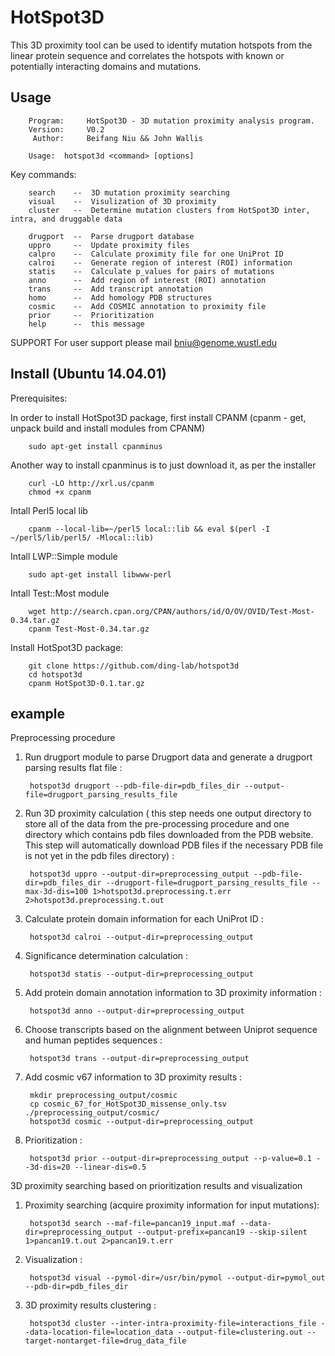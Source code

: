 HotSpot3D
===========

This 3D proximity tool can be used to identify mutation hotspots from the linear protein sequence and correlates the hotspots with known or potentially interacting domains and mutations. 

Usage
-----

        Program:     HotSpot3D - 3D mutation proximity analysis program.
        Version:     V0.2
         Author:     Beifang Niu && John Wallis

        Usage:  hotspot3d <command> [options]

Key commands:

        search    --  3D mutation proximity searching
        visual    --  Visulization of 3D proximity
        cluster   --  Determine mutation clusters from HotSpot3D inter, intra, and druggable data 

        drugport  --  Parse drugport database 
        uppro     --  Update proximity files
        calpro    --  Calculate proximity file for one UniProt ID
        calroi    --  Generate region of interest (ROI) information
        statis    --  Calculate p_values for pairs of mutations
        anno      --  Add region of interest (ROI) annotation
        trans     --  Add transcript annotation 
        homo      --  Add homology PDB structures 
        cosmic    --  Add COSMIC annotation to proximity file
        prior     --  Prioritization
        help      --  this message

SUPPORT
For user support please mail bniu@genome.wustl.edu


Install (Ubuntu 14.04.01)
-------

Prerequisites:

In order to install HotSpot3D package, first install CPANM
(cpanm - get, unpack build and install modules from CPANM)

        sudo apt-get install cpanminus

Another way to install cpanminus is to just download it, as per the installer
        
        curl -LO http://xrl.us/cpanm
        chmod +x cpanm

Intall Perl5 local lib

        cpanm --local-lib=~/perl5 local::lib && eval $(perl -I ~/perl5/lib/perl5/ -Mlocal::lib)

Intall LWP::Simple module

        sudo apt-get install libwww-perl

Intall Test::Most module
        
        wget http://search.cpan.org/CPAN/authors/id/O/OV/OVID/Test-Most-0.34.tar.gz
        cpanm Test-Most-0.34.tar.gz

Install HotSpot3D package: 
        
        git clone https://github.com/ding-lab/hotspot3d
        cd hotspot3d
        cpanm HotSpot3D-0.1.tar.gz


example
-------

Preprocessing procedure

1. Run drugport module to parse Drugport data and generate a drugport parsing results flat file :

        hotspot3d drugport --pdb-file-dir=pdb_files_dir --output-file=drugport_parsing_results_file

2. Run 3D proximity calculation ( this step needs one output directory to store all of the data from the pre-processing procedure
and one directory which contains pdb files downloaded from the PDB website. This step will automatically download PDB files if
the necessary PDB file is not yet in the pdb files directory) :

        hotspot3d uppro --output-dir=preprocessing_output --pdb-file-dir=pdb_files_dir --drugport-file=drugport_parsing_results_file --max-3d-dis=100 1>hotspot3d.preprocessing.t.err 2>hotspot3d.preprocessing.t.out

3. Calculate protein domain information for each UniProt ID : 

        hotspot3d calroi --output-dir=preprocessing_output

4. Significance determination calculation :  

        hotspot3d statis --output-dir=preprocessing_output

5. Add protein domain annotation information to 3D proximity information :

        hotspot3d anno --output-dir=preprocessing_output

6. Choose transcripts based on the alignment between Uniprot sequence and human peptides sequences :

        hotspot3d trans --output-dir=preprocessing_output

7. Add cosmic v67 information to 3D proximity results :

        mkdir preprocessing_output/cosmic
        cp cosmic_67_for_HotSpot3D_missense_only.tsv ./preprocessing_output/cosmic/
        hotspot3d cosmic --output-dir=preprocessing_output

8. Prioritization :

        hotspot3d prior --output-dir=preprocessing_output --p-value=0.1 --3d-dis=20 --linear-dis=0.5


3D proximity searching based on prioritization results and visualization

1. Proximity searching (acquire proximity information for input mutations):

        hotspot3d search --maf-file=pancan19_input.maf --data-dir=preprocessing_output --output-prefix=pancan19 --skip-silent 1>pancan19.t.out 2>pancan19.t.err

2. Visualization :

        hotspot3d visual --pymol-dir=/usr/bin/pymol --output-dir=pymol_out --pdb-dir=pdb_files_dir

3. 3D proximity results clustering : 

        hotspot3d cluster --inter-intra-proximity-file=interactions_file --data-location-file=location_data --output-file=clustering.out --target-nontarget-file=drug_data_file


